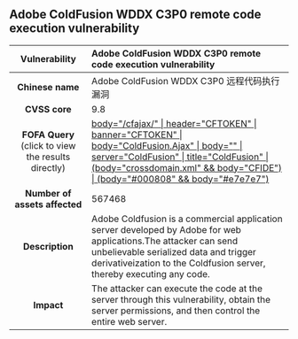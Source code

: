 ## Adobe ColdFusion WDDX C3P0 remote code execution vulnerability

|   **Vulnerability**  | **Adobe ColdFusion WDDX C3P0 remote code execution vulnerability**  |
| :----:   | :-----|
|  **Chinese name**  | Adobe ColdFusion WDDX C3P0 远程代码执行漏洞 |
| **CVSS core**  | 9.8 |
| **FOFA Query**  (click to view the results directly)| [body="/cfajax/" \| header="CFTOKEN" \| banner="CFTOKEN" \| body="ColdFusion.Ajax" \| body="<cfscript>" \| server="ColdFusion" \| title="ColdFusion" \| (body="crossdomain.xml" && body="CFIDE") \| (body="#000808" && body="#e7e7e7")](https://en.fofa.info/result?qbase64=Ym9keT0iL2NmYWpheC8iIHx8IGhlYWRlcj0iQ0ZUT0tFTiIgfHwgYmFubmVyPSJDRlRPS0VOIiB8fCBib2R5PSJDb2xkRnVzaW9uLkFqYXgiIHx8IGJvZHk9IjxjZnNjcmlwdD4iIHx8IHNlcnZlcj0iQ29sZEZ1c2lvbiIgfHwgdGl0bGU9IkNvbGRGdXNpb24iIHx8IChib2R5PSJjcm9zc2RvbWFpbi54bWwiICYmIGJvZHk9IkNGSURFIikgfHwgKGJvZHk9IiMwMDA4MDgiICYmIGJvZHk9IiNlN2U3ZTciKQ%3D%3D) |
| **Number of assets affected**  | 567468 |
| **Description**  | Adobe Coldfusion is a commercial application server developed by Adobe for web applications.The attacker can send unbelievable serialized data and trigger derivativeization to the Coldfusion server, thereby executing any code. |
| **Impact** | The attacker can execute the code at the server through this vulnerability, obtain the server permissions, and then control the entire web server. |
